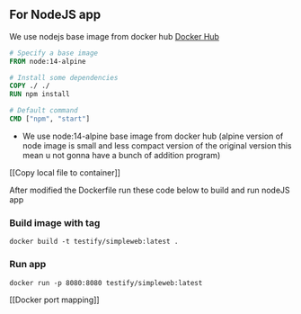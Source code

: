 ## For NodeJS app
We use nodejs base image from docker hub
[Docker Hub](https://hub.docker.com/explore)

```Dockerfile
# Specify a base image 
FROM node:14-alpine

# Install some dependencies
COPY ./ ./
RUN npm install

# Default command
CMD ["npm", "start"]
```

+ We use node:14-alpine base image from docker hub (alpine version of node image is small and less compact version of the original version this mean u not gonna have a bunch of addition program)

[[Copy local file to container]]

After modified the Dockerfile run these code below to build and run nodeJS app

### Build image with tag

```shell
docker build -t testify/simpleweb:latest .
```

### Run app

```shell
docker run -p 8080:8080 testify/simpleweb:latest
```

[[Docker port mapping]]
